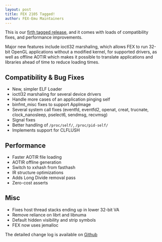 ```yaml
---
layout: post
title: FEX 2105 Tagged!
author: FEX-Emu Maintainers
---
```


This is our [firth tagged release](https://github.com/FEX-Emu/FEX/releases/tag/FEX-2105), and it comes with loads of compatibility fixes, and performance improvements.

Major new features include ioctl32 marshaling, which allows FEX to run 32-bit OpenGL applications without a modified kernel, for supported drivers, as well as offline AOTIR which makes it possible to translate applications and libraries ahead of time to reduce loading times.

## Compatibility & Bug Fixes
- New, simpler ELF Loader
- ioctl32 marshaling for several device drivers
- Handle more cases of an application pinging self
- binfmt_misc fixes to support AppImage
- Several system call fixes (eventfd, eventfd2, openat, creat, trucnate, clock_nanosleep, pselect6, sendmsg, recvmsg)
- Signal fixes
- Better handling of `/proc/self/`, `/proc/pid-self/`
- Implements support for CLFLUSH

## Performance
- Faster AOTIR file loading
- AOTIR offline generation
- Switch to xxhash from fasthash
- IR structure optimizations
- Adds Long Divide removal pass
- Zero-cost asserts

## Misc
- Fixes host thread stacks ending up in lower 32-bit VA
- Remove reliance on librt and libnuma
- Default hidden visibility and strip symbols
- FEX now uses jemalloc

The detailed change log is available on [Github](https://github.com/FEX-Emu/FEX/compare/FEX-2104...FEX-2105)
